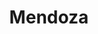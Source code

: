---
layout: sedes
title: Mendoza
donarurl: https://donaronline.org/oajnu/agentes-de-cambio-mendoza
nameurl: mendoza
email: info.mendoza@oajnu.org
socialmedia: 
  facebook: oajnu.mendoza
  instagram: oajnu_mendoza
  twitter: oajnumendoza
---